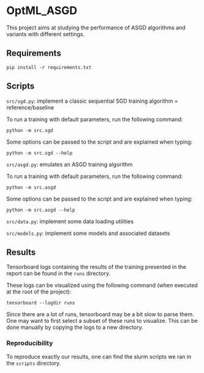 # OptML_ASGD

This project aims at studying the performance of ASGD algorithms and variants with different settings.

## Requirements

    pip install -r requirements.txt

## Scripts

`src/sgd.py`: implement a classic sequential SGD training algorithm = reference/baseline

To run a training with default parameters, run the following command:

    python -m src.sgd

Some options can be passed to the script and are explained when typing:

    python -m src.sgd --help

`src/asgd.py`: emulates an ASGD training algorithm

To run a training with default parameters, run the following command:

    python -m src.asgd

Some options can be passed to the script and are explained when typing:

    python -m src.asgd --help

`src/data.py`: implement some data loading utilities

`src/models.py`: implement some models and associated datasets

## Results

Tensorboard logs containing the results of the training presented in the report can be found in the `runs` directory.

These logs can be visualized using the following command (when executed at the root of the project):

    tensorboard --logdir runs

Since there are a lot of runs, tensorboard may be a bit slow to parse them. One may want to first select a subset of these runs to visualize. This can be done manually by copying the logs to a new directory.

### Reproducibility

To reproduce exactly our results, one can find the slurm scripts we ran in the `scripts` directory.
